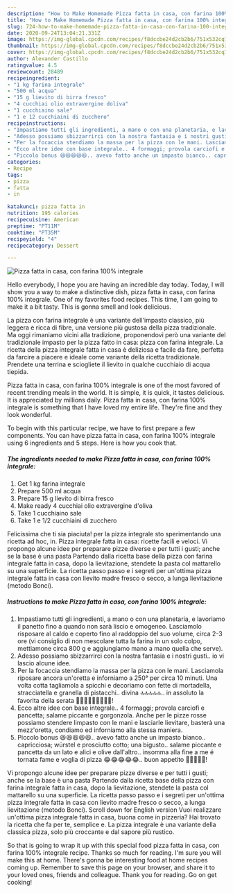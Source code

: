 ```yaml
---
description: "How to Make Homemade Pizza fatta in casa, con farina 100% integrale"
title: "How to Make Homemade Pizza fatta in casa, con farina 100% integrale"
slug: 724-how-to-make-homemade-pizza-fatta-in-casa-con-farina-100-integrale
date: 2020-09-24T13:04:21.331Z
image: https://img-global.cpcdn.com/recipes/f8dccbe24d2cb2b6/751x532cq70/pizza-fatta-in-casa-con-farina-100-integrale-recipe-main-photo.jpg
thumbnail: https://img-global.cpcdn.com/recipes/f8dccbe24d2cb2b6/751x532cq70/pizza-fatta-in-casa-con-farina-100-integrale-recipe-main-photo.jpg
cover: https://img-global.cpcdn.com/recipes/f8dccbe24d2cb2b6/751x532cq70/pizza-fatta-in-casa-con-farina-100-integrale-recipe-main-photo.jpg
author: Alexander Castillo
ratingvalue: 4.5
reviewcount: 28489
recipeingredient:
- "1 kg farina integrale"
- "500 ml acqua"
- "15 g lievito di birra fresco"
- "4 cucchiai olio extravergine doliva"
- "1 cucchiaino sale"
- "1 e 12 cucchiaini di zucchero"
recipeinstructions:
- "Impastiamo tutti gli ingredienti, a mano o con una planetaria, e lavoriamo il panetto fino a quando non sarà liscio e omogeneo. Lasciamolo risposare al caldo e coperto fino al raddoppio del suo volume, circa 2-3 ore (vi consiglio di non mescolare tutta la farina in un solo colpo, mettiamone circa 800 g e aggiungiamo mano a mano quella che serve)."
- "Adesso possiamo sbizzarrirci con la nostra fantasia e i nostri gusti.. io vi lascio alcune idee."
- "Per la focaccia stendiamo la massa per la pizza con le mani. Lasciamola riposare ancora un&#39;oretta e inforniamo a 250° per circa 10 minuti. Una volta cotta tagliamola a spicchi e decoriamo con fette di mortadella, stracciatella e granella di pistacchi.. divina 🔝🔝🔝🔝🔝.. in assoluto la favorita della serata 👩🏻‍🍳🤩😍👏🏻💪🏻!"
- "Ecco altre idee con base integrale.. 4 formaggi; provola carciofi e pancetta; salame piccante e gorgonzola. Anche per le pizze rosse possiamo stendere limpasto con le mani e lasciarle lievitare, basterà una mezz&#39;oretta, condiamo ed inforniamo alla stessa maniera."
- "Piccolo bonus 😆😆😆😆😆.. avevo fatto anche un impasto bianco.. capricciosa; würstel e prosciutto cotto; una bigusto.. salame piccante e pancetta da un lato e alici e olive dall&#39;altro.. insomma alla fine a me é tornata fame e voglia di pizza 😂😂😂😂😂.. buon appetito 🌻🌻🌻🌻🌻!"
categories:
- Recipe
tags:
- pizza
- fatta
- in

katakunci: pizza fatta in 
nutrition: 195 calories
recipecuisine: American
preptime: "PT11M"
cooktime: "PT35M"
recipeyield: "4"
recipecategory: Dessert

---
```



![Pizza fatta in casa, con farina 100% integrale](https://img-global.cpcdn.com/recipes/f8dccbe24d2cb2b6/751x532cq70/pizza-fatta-in-casa-con-farina-100-integrale-recipe-main-photo.jpg)

Hello everybody, I hope you are having an incredible day today. Today, I will show you a way to make a distinctive dish, pizza fatta in casa, con farina 100% integrale. One of my favorites food recipes. This time, I am going to make it a bit tasty. This is gonna smell and look delicious.

La pizza con farina integrale è una variante dell&#39;impasto classico, più leggera e ricca di fibre, una versione più gustosa della pizza tradizionale. Ma oggi rimaniamo vicini alla tradizione, proponendovi però una variante del tradizionale impasto per la pizza fatto in casa: pizza con farina integrale. La ricetta della pizza integrale fatta in casa è deliziosa e facile da fare, perfetta da farcire a piacere e ideale come variante della ricetta tradizionale. Prendete una terrina e sciogliete il lievito in qualche cucchiaio di acqua tiepida.

Pizza fatta in casa, con farina 100% integrale is one of the most favored of recent trending meals in the world. It is simple, it is quick, it tastes delicious. It is appreciated by millions daily. Pizza fatta in casa, con farina 100% integrale is something that I have loved my entire life. They're fine and they look wonderful.


To begin with this particular recipe, we have to first prepare a few components. You can have pizza fatta in casa, con farina 100% integrale using 6 ingredients and 5 steps. Here is how you cook that.

<!--inarticleads1-->

##### The ingredients needed to make Pizza fatta in casa, con farina 100% integrale:

1. Get 1 kg farina integrale
1. Prepare 500 ml acqua
1. Prepare 15 g lievito di birra fresco
1. Make ready 4 cucchiai olio extravergine d&#39;oliva
1. Take 1 cucchiaino sale
1. Take 1 e 1/2 cucchiaini di zucchero


Felicissima che ti sia piaciuta! per la pizza integrale sto sperimentando una ricetta ad hoc, in. Pizza integrale fatta in casa: ricette facili e veloci. Vi propongo alcune idee per preparare pizze diverse e per tutti i gusti; anche se la base è una pasta Partendo dalla ricetta base della pizza con farina integrale fatta in casa, dopo la lievitazione, stendete la pasta col mattarello su una superficie. La ricetta passo passo e i segreti per un&#39;ottima pizza integrale fatta in casa con lievito madre fresco o secco, a lunga lievitazione (metodo Bonci). 

<!--inarticleads2-->

##### Instructions to make Pizza fatta in casa, con farina 100% integrale:

1. Impastiamo tutti gli ingredienti, a mano o con una planetaria, e lavoriamo il panetto fino a quando non sarà liscio e omogeneo. Lasciamolo risposare al caldo e coperto fino al raddoppio del suo volume, circa 2-3 ore (vi consiglio di non mescolare tutta la farina in un solo colpo, mettiamone circa 800 g e aggiungiamo mano a mano quella che serve).
1. Adesso possiamo sbizzarrirci con la nostra fantasia e i nostri gusti.. io vi lascio alcune idee.
1. Per la focaccia stendiamo la massa per la pizza con le mani. Lasciamola riposare ancora un&#39;oretta e inforniamo a 250° per circa 10 minuti. Una volta cotta tagliamola a spicchi e decoriamo con fette di mortadella, stracciatella e granella di pistacchi.. divina 🔝🔝🔝🔝🔝.. in assoluto la favorita della serata 👩🏻‍🍳🤩😍👏🏻💪🏻!
1. Ecco altre idee con base integrale.. 4 formaggi; provola carciofi e pancetta; salame piccante e gorgonzola. Anche per le pizze rosse possiamo stendere limpasto con le mani e lasciarle lievitare, basterà una mezz&#39;oretta, condiamo ed inforniamo alla stessa maniera.
1. Piccolo bonus 😆😆😆😆😆.. avevo fatto anche un impasto bianco.. capricciosa; würstel e prosciutto cotto; una bigusto.. salame piccante e pancetta da un lato e alici e olive dall&#39;altro.. insomma alla fine a me é tornata fame e voglia di pizza 😂😂😂😂😂.. buon appetito 🌻🌻🌻🌻🌻!


Vi propongo alcune idee per preparare pizze diverse e per tutti i gusti; anche se la base è una pasta Partendo dalla ricetta base della pizza con farina integrale fatta in casa, dopo la lievitazione, stendete la pasta col mattarello su una superficie. La ricetta passo passo e i segreti per un&#39;ottima pizza integrale fatta in casa con lievito madre fresco o secco, a lunga lievitazione (metodo Bonci). Scroll down for English version Vuoi realizzare un&#39;ottima pizza integrale fatta in casa, buona come in pizzeria? Hai trovato la ricetta che fa per te, semplice e. La pizza integrale è una variante della classica pizza, solo più croccante e dal sapore più rustico. 

So that is going to wrap it up with this special food pizza fatta in casa, con farina 100% integrale recipe. Thanks so much for reading. I'm sure you will make this at home. There's gonna be interesting food at home recipes coming up. Remember to save this page on your browser, and share it to your loved ones, friends and colleague. Thank you for reading. Go on get cooking!
